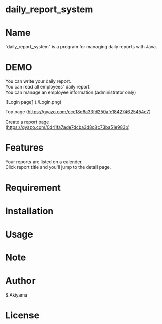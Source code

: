 # daily_report_system
# Name
 
”daily_report_system" is a program for managing daily reports with Java.

# DEMO
You can write your daily report.<br>
You can read all employees' daily report.<br>
You can manage an employee information.(administrator only) 

![Login page]
(./Login.png)

Top page
(https://gyazo.com/ece18d6a33fd250afe184274625454e7)

Create a report page
(https://gyazo.com/0d41fa7ade7dcba3d8c8c73ba51e983b)
 
# Features
Your reports are listed on a calender. <br>
Click report title and you'll jump to the detail page.
 
# Requirement


# Installation

# Usage

# Note

# Author

S.Akiyama

# License
